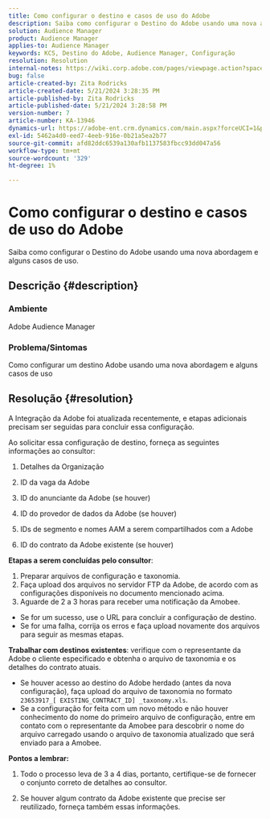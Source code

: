 ```yaml
---
title: Como configurar o destino e casos de uso do Adobe
description: Saiba como configurar o Destino do Adobe usando uma nova abordagem e alguns casos de uso.
solution: Audience Manager
product: Audience Manager
applies-to: Audience Manager
keywords: KCS, Destino do Adobe, Audience Manager, Configuração
resolution: Resolution
internal-notes: https://wiki.corp.adobe.com/pages/viewpage.action?spaceKey=MCPI&title=Turn+Amobee+-+AAM+Destination
bug: false
article-created-by: Zita Rodricks
article-created-date: 5/21/2024 3:28:35 PM
article-published-by: Zita Rodricks
article-published-date: 5/21/2024 3:28:58 PM
version-number: 7
article-number: KA-13946
dynamics-url: https://adobe-ent.crm.dynamics.com/main.aspx?forceUCI=1&pagetype=entityrecord&etn=knowledgearticle&id=c57a1cc9-8617-ef11-9f89-6045bd06eea5
exl-id: 5462a4d0-eed7-4eeb-916e-0b21a5ea2b77
source-git-commit: afd82ddc6539a130afb1137583fbcc93dd047a56
workflow-type: tm+mt
source-wordcount: '329'
ht-degree: 1%

---
```


# Como configurar o destino e casos de uso do Adobe


Saiba como configurar o Destino do Adobe usando uma nova abordagem e alguns casos de uso.

## Descrição {#description}


### Ambiente

Adobe Audience Manager

### Problema/Sintomas

Como configurar um destino Adobe usando uma nova abordagem e alguns casos de uso


## Resolução {#resolution}


A Integração da Adobe foi atualizada recentemente, e etapas adicionais precisam ser seguidas para concluir essa configuração.

Ao solicitar essa configuração de destino, forneça as seguintes informações ao consultor:

1. Detalhes da Organização

2. ID da vaga da Adobe

3. ID do anunciante da Adobe (se houver)

4. ID do provedor de dados da Adobe (se houver)

5. IDs de segmento e nomes AAM a serem compartilhados com a Adobe

6. ID do contrato da Adobe existente (se houver)

<b>Etapas a serem concluídas pelo consultor</b>:

1. Preparar arquivos de configuração e taxonomia.
2. Faça upload dos arquivos no servidor FTP da Adobe, de acordo com as configurações disponíveis no documento mencionado acima.
3. Aguarde de 2 a 3 horas para receber uma notificação da Amobee.


- Se for um sucesso, use o URL para concluir a configuração de destino.
- Se for uma falha, corrija os erros e faça upload novamente dos arquivos para seguir as mesmas etapas.


<b>Trabalhar com destinos existentes</b>: verifique com o representante da Adobe o cliente especificado e obtenha o arquivo de taxonomia e os detalhes do contrato atuais.

- Se houver acesso ao destino do Adobe herdado (antes da nova configuração), faça upload do arquivo de taxonomia no formato `23653917_[ EXISTING_CONTRACT_ID] _taxonomy.xls`.
- Se a configuração for feita com um novo método e não houver conhecimento do nome do primeiro arquivo de configuração, entre em contato com o representante da Amobee para descobrir o nome do arquivo carregado usando o arquivo de taxonomia atualizado que será enviado para a Amobee.


<b>Pontos a lembrar:</b>

1. Todo o processo leva de 3 a 4 dias, portanto, certifique-se de fornecer o conjunto correto de detalhes ao consultor.

2. Se houver algum contrato da Adobe existente que precise ser reutilizado, forneça também essas informações.
